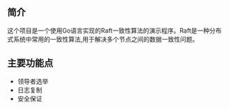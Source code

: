 ## 简介

这个项目是一个使用Go语言实现的Raft一致性算法的演示程序。Raft是一种分布式系统中常用的一致性算法,用于解决多个节点之间的数据一致性问题。

## 主要功能点

- 领导者选举
- 日志复制
- 安全保证
